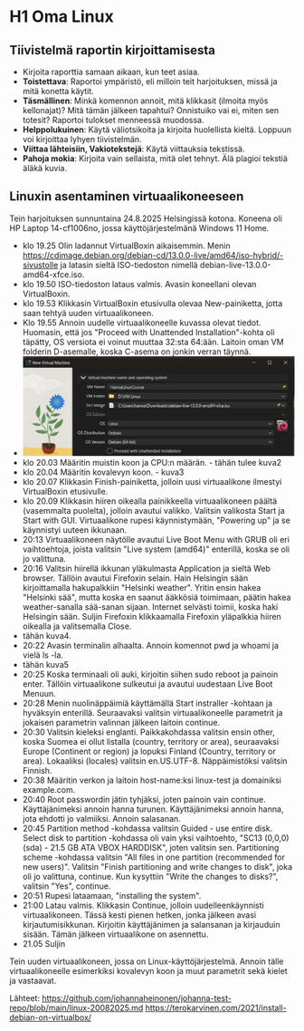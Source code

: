 # H1 Oma Linux

## Tiivistelmä raportin kirjoittamisesta

- Kirjoita raporttia samaan aikaan, kun teet asiaa.
- **Toistettava**: Raportoi ympäristö, eli milloin teit harjoituksen, missä ja mitä konetta käytit.
- **Täsmällinen**: Minkä komennon annoit, mitä klikkasit (ilmoita myös kellonajat)? Mitä tämän jälkeen tapahtui? Onnistuiko vai ei, miten sen totesit? Raportoi tulokset menneessä muodossa.
- **Helppolukuinen**: Käytä väliotsikoita ja kirjoita huolellista kieltä. Loppuun voi kirjoittaa lyhyen tiivistelmän.
- **Viittaa lähteisiin, Vakiotekstejä**: Käytä viittauksia tekstissä.
- **Pahoja mokia**: Kirjoita vain sellaista, mitä olet tehnyt. Älä plagioi tekstiä äläkä kuvia.

## Linuxin asentaminen virtuaalikoneeseen

Tein harjoituksen sunnuntaina 24.8.2025 Helsingissä kotona. Koneena oli HP Laptop 14-cf1006no, jossa käyttöjärjestelmänä Windows 11 Home.

- klo 19.25 Olin ladannut VirtualBoxin aikaisemmin. Menin https://cdimage.debian.org/debian-cd/13.0.0-live/amd64/iso-hybrid/-sivustolle ja latasin sieltä ISO-tiedoston nimellä debian-live-13.0.0-amd64-xfce.iso. 
- klo 19.50 ISO-tiedoston lataus valmis. Avasin koneellani olevan VirtualBoxin.
- klo 19.53 Klikkasin VirtualBoxin etusivulla olevaa New-painiketta, jotta saan tehtyä uuden virtuaalikoneen.
- Klo 19.55 Annoin uudelle virtuaalikoneelle kuvassa olevat tiedot. Huomasin, että jos "Proceed with Unattended Installation"-kohta oli täpätty, OS versiota ei voinut muuttaa 32:sta 64:ään. Laitoin oman VM folderin D-asemalle, koska C-asema on jonkin verran täynnä.
-  ![Esimerkkikuva](h1-kuva1.jpg)
- klo 20.03 Määritin muistin koon ja CPU:n määrän. 
            - tähän tulee kuva2
- klo 20.04 Määritin kovalevyn koon. 
          - kuva3
- klo 20.07 Klikkasin Finish-painiketta, jolloin uusi virtuaalikone ilmestyi VirtualBoxin etusivulle.
- klo 20.09 Klikkasin hiiren oikealla painikkeella virtuaalikoneen päältä (vasemmalta puolelta), jolloin avautui valikko. Valitsin valikosta Start ja Start with GUI. Virtuaalikone rupesi käynnistymään, "Powering up" ja se käynnistyi uuteen ikkunaan.
- 20:13 Virtuaalikoneen näytölle avautui Live Boot Menu with GRUB oli eri vaihtoehtoja, joista valitsin "Live system (amd64)" enterillä, koska se oli jo valittuna.
- 20:16 Valitsin hiirellä ikkunan yläkulmasta Application ja sieltä Web browser. Tällöin avautui Firefoxin selain. Hain Helsingin sään kirjoittamalla hakupalkkiin "Helsinki weather". Yritin ensin hakea "Helsinki sää", mutta koska en saanut ääkkösiä toimimaan, päätin hakea weather-sanalla sää-sanan sijaan. Internet selvästi toimii, koska haki Helsingin sään. Suljin Firefoxin klikkaamalla Firefoxin yläpalkkia hiiren oikealla ja valitsemalla Close.
- tähän kuva4.
- 20:22 Avasin terminalin alhaalta. Annoin komennot pwd ja whoami ja vielä ls -la.
- tähän kuva5
- 20:25 Koska terminaali oli auki, kirjoitin siihen sudo reboot ja painoin enter. Tällöin virtuaalikone sulkeutui ja avautui uudestaan Live Boot Menuun.
- 20:28 Menin nuolinäppäimiä käyttämällä Start instraller -kohtaan ja hyväksyin enterillä. Seuraavaksi valitsin virtuaalikoneelle parametrit ja jokaisen parametrin valinnan jälkeen laitoin continue. 
- 20:30 Valitsin kieleksi englanti. Paikkakohdassa valitsin ensin other, koska Suomea ei ollut listalla (country, territory or area), seuraavaksi Europe (Continent or region) ja lopuksi Finland (Country, territory or area). Lokaaliksi (locales) valitsin en.US.UTF-8. Näppäimistöksi valitsin Finnish.
- 20:38 Määritin verkon ja laitoin host-name:ksi linux-test ja domainiksi example.com.
- 20:40 Root passwordin jätin tyhjäksi, joten painoin vain continue. Käyttäjänimeksi annoin hanna turunen. Käyttäjänimeksi annoin hanna, jota ehdotti jo valmiiksi. Annoin salasanan.
- 20:45 Partition method -kohdassa valitsin Guided - use entire disk. Select disk to partition -kohdassa oli vain yksi vaihtoehto, "SC13 (0,0,0) (sda) - 21.5 GB ATA VBOX HARDDISK", joten valitsin sen. Partitioning scheme -kohdassa valitsin "All files in one partition (recommended for new users)". Valitsin "Finish partitioning and write changes to disk", joka oli jo valittuna, continue. Kun kysyttiin "Write the changes to disks?", valitsin "Yes", continue.
- 20:51 Rupesi lataamaan, "installing the system".
- 21:00 Latau valmis. Klikkasin Continue, jolloin uudelleenkäynnisti virtuaalikoneen. Tässä kesti pienen hetken, jonka jälkeen avasi kirjautumisikkunan. Kirjoitin käyttäjänimen ja salansanan ja kirjauduin sisään. Tämän jälkeen virtuaalikone on asennettu.
- 21.05 Suljin 

Tein uuden virtuaalikoneen, jossa on Linux-käyttöjärjestelmä. Annoin tälle virtuaalikoneelle esimerkiksi kovalevyn koon ja muut parametrit sekä kielet ja vastaavat.

Lähteet:
https://github.com/johannaheinonen/johanna-test-repo/blob/main/linux-20082025.md
https://terokarvinen.com/2021/install-debian-on-virtualbox/
